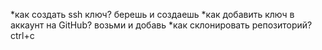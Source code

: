 *как создать ssh ключ?
берешь и создаешь
*как добавить ключ в аккаунт на GitHub?
возьми и добавь
*как склонировать репозиторий?
ctrl+c